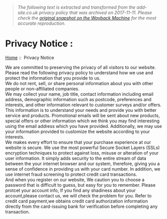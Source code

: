 > *The following text is extracted and transformed from the add-site.co.uk privacy policy that was archived on 2017-11-11. Please check the [original snapshot on the Wayback Machine](https://web.archive.org/web/20171111133343id_/http%3A//www.add-site.co.uk/privacy.html) for the most accurate reproduction.*

# Privacy Notice :

[Home](http://www.add-site.co.uk/) ::  Privacy Notice 

We are committed to preserving the privacy of all visitors to our website. Please read the following privacy policy to understand how we use and protect the information that you provide to us.   
We do not rent, sell, or share personal information about you with other people or non-affiliated companies.   
We may collect your name, job title, contact information including email address, demographic information such as postcode, preferences and interests, and other information relevant to customer surveys and/or offers. This information is to understand your needs and provide you with better service and products. Promotional emails will be sent about new products, special offers or other information which we think you may find interesting using the email address which you have provided. Additionally, we may use your information provided to customize the website according to your interests.   
We makes every effort to ensure that your purchase experience at our website is secure. We use the most powerful Secure Socket Layers (SSLs) encryption techniques to protect against loss, misuse or alteration of your user information. It simply adds security to the entire stream of data between the your internet browser and our system, therefore, giving you a sense of confidence in providing us with your card number. In addition, we use internet fraud screening to protect credit card transactions.   
And when you register on our website, We caution you to choose a password that is difficult to guess, but easy for you to remember. Please protcet your account info, If you find any shadiness about your account,please contact us, we will check the problem for you. Refer to credit card payment,we obtains credit card authorization information directly from the card-issuing bank for verification before completing any transaction.

[](http://www.add-site.co.uk/perfect-styles-balmain-studded-baroque-mini-dress-on-sale-p-760.html)
